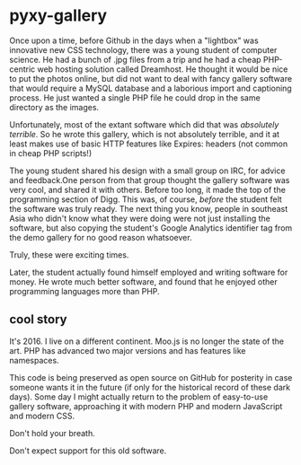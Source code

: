 # pyxy-gallery

Once upon a time, before Github in the days when a "lightbox" was 
innovative new CSS technology, there was a young student of computer
science. He had a bunch of .jpg files from a trip and he had a cheap
PHP-centric web hosting solution called Dreamhost. He thought it would
be nice to put the photos online, but did not want to deal with fancy
gallery software that would require a MySQL database and a laborious
import and captioning process. He just wanted a single PHP file he
could drop in the same directory as the images. 

Unfortunately, most of the extant software which did that was
*absolutely terrible*. So he wrote this gallery, which is not
absolutely terrible, and it at least makes use of basic HTTP
features like Expires: headers (not common in cheap PHP scripts!)

The young student shared his design with a small group on IRC, for
advice and feedback.One person from that group thought the gallery
software was very cool, and shared it with others. Before too long,
it made the top of the programming section of Digg. This was, of
course, *before* the student felt the software was truly ready.
The next thing you know, people in southeast Asia who didn't know
what they were doing were not just installing the software, but also
copying the student's Google Analytics identifier tag from the demo
gallery for no good reason whatsoever.

Truly, these were exciting times.

Later, the student actually found himself employed and writing software
for money. He wrote much better software, and found that he enjoyed other
programming languages more than PHP. 

## cool story

It's 2016.
I live on a different continent.
Moo.js is no longer the state of the art.
PHP has advanced two major versions and has features like namespaces.

This code is being preserved as open source on GitHub for posterity
in case someone wants it in the future (if only for the historical
record of these dark days). Some day I might actually return to the
problem of easy-to-use gallery software, approaching it with modern
PHP and  modern JavaScript and modern CSS.

Don't hold your breath.

Don't expect support for this old software.
